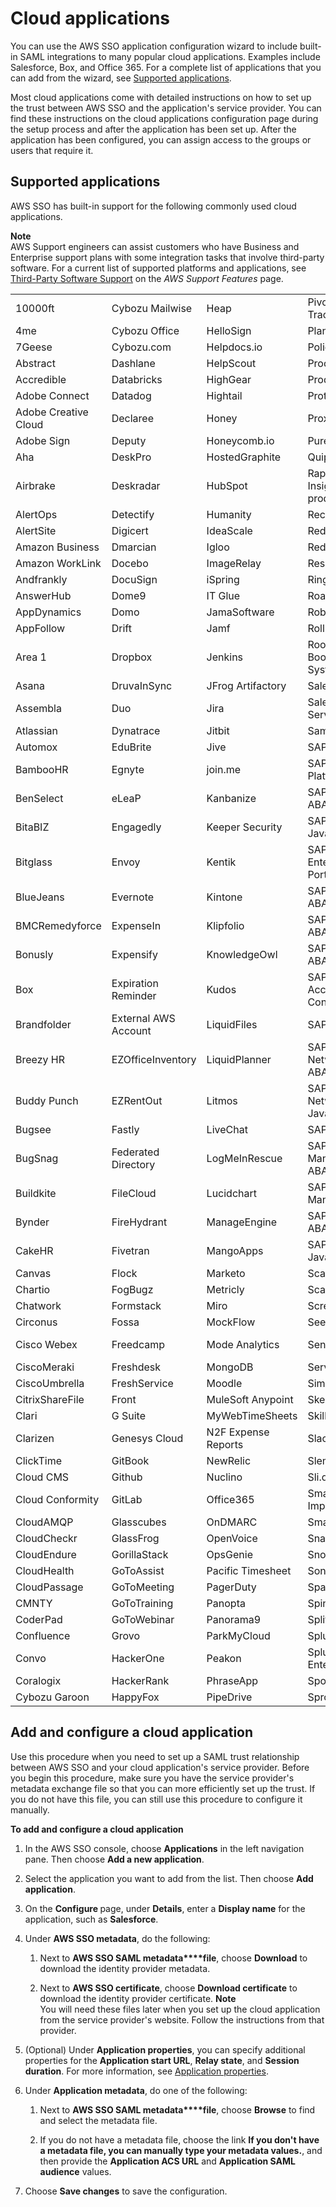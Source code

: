 # Cloud applications<a name="saasapps"></a>

You can use the AWS SSO application configuration wizard to include built\-in SAML integrations to many popular cloud applications\. Examples include Salesforce, Box, and Office 365\. For a complete list of applications that you can add from the wizard, see [Supported applications](#saasapps-supported)\.

Most cloud applications come with detailed instructions on how to set up the trust between AWS SSO and the application's service provider\. You can find these instructions on the cloud applications configuration page during the setup process and after the application has been set up\. After the application has been configured, you can assign access to the groups or users that require it\.

## Supported applications<a name="saasapps-supported"></a>

AWS SSO has built\-in support for the following commonly used cloud applications\.

**Note**  
AWS Support engineers can assist customers who have Business and Enterprise support plans with some integration tasks that involve third\-party software\. For a current list of supported platforms and applications, see [Third\-Party Software Support](https://aws.amazon.com/premiumsupport/faqs/#what3rdParty) on the *AWS Support Features* page\.


|  |  |  |  |  | 
| --- |--- |--- |--- |--- |
| 10000ft | Cybozu Mailwise | Heap | Pivotal Tracker | Squadcast | 
| 4me | Cybozu Office | HelloSign | PlanMyLeave | Stackify | 
| 7Geese | Cybozu\.com | Helpdocs\.io | PolicyIQ | Status Hero | 
| Abstract | Dashlane | HelpScout | ProcessPlan | StatusCast | 
| Accredible | Databricks | HighGear | ProdPad | StatusDashboard | 
| Adobe Connect | Datadog | Hightail | Proto\.io | StatusHub | 
| Adobe Creative Cloud | Declaree | Honey | Proxyclick | Statuspage | 
| Adobe Sign | Deputy | Honeycomb\.io | PurelyHR | StoriesOnBoard | 
| Aha | DeskPro | HostedGraphite | Quip | Stormboard | 
| Airbrake | Deskradar | HubSpot | Rapid7 Insight products | SugarCRM | 
| AlertOps | Detectify | Humanity | Recognize | SumoLogic | 
| AlertSite | Digicert | IdeaScale | Redash\.io | SurveyGizmo | 
| Amazon Business | Dmarcian | Igloo | Redlock | SurveyMonkey | 
| Amazon WorkLink | Docebo | ImageRelay | RescueAssist | Syncplicity | 
| Andfrankly | DocuSign | iSpring | RingCentral | Tableau | 
| AnswerHub | Dome9 | IT Glue | Roadmunk | Tableau Server | 
| AppDynamics | Domo | JamaSoftware | Robin | TalentLMS | 
| AppFollow | Drift | Jamf | Rollbar | TargetProcess | 
| Area 1 | Dropbox | Jenkins | Room Booking System | TeamSupport | 
| Asana | DruvaInSync | JFrog Artifactory | Salesforce | Tenable\.io | 
| Assembla | Duo | Jira | Salesforce Service Cloud | TextMagic | 
| Atlassian | Dynatrace | Jitbit | Samanage | ThousandEyes | 
| Automox | EduBrite | Jive | SAP BW | TinfoilSecurity | 
| BambooHR | Egnyte | join\.me | SAP Cloud Platform | TitanFile | 
| BenSelect | eLeaP | Kanbanize | SAP CRM ABAP | TOPdesk Operator | 
| BitaBIZ | Engagedly | Keeper Security | SAP CRM Java | TOPdesk Self Service Desk | 
| Bitglass | Envoy | Kentik | SAP Enterprise Portal Java | Trakdesk | 
| BlueJeans | Evernote | Kintone | SAP ERP ABAP | Trello | 
| BMCRemedyforce | ExpenseIn | Klipfolio | SAP EWM ABAP | Trend Micro Deep Security | 
| Bonusly | Expensify | KnowledgeOwl | SAP Fiori ABAP | Uptime\.com | 
| Box | Expiration Reminder | Kudos | SAP GRC Access Control ABAP | Uptrends | 
| Brandfolder | External AWS Account | LiquidFiles | SAP LMS | UserEcho | 
| Breezy HR | EZOfficeInventory | LiquidPlanner | SAP Netweaver ABAP | UserVoice | 
| Buddy Punch | EZRentOut | Litmos | SAP Netweaver Java | Velpic | 
| Bugsee | Fastly | LiveChat | SAP S4 ABAP | Veracode | 
| BugSnag | Federated Directory | LogMeInRescue | SAP Solution Manager ABAP | VictorOps | 
| Buildkite | FileCloud | Lucidchart | SAP Solution Manager Java | vtiger | 
| Bynder | FireHydrant | ManageEngine | SAP SRM ABAP | WayWeDo | 
| CakeHR | Fivetran | MangoApps | SAP xMII Java | WeekDone | 
| Canvas | Flock | Marketo | ScaleFT | WhosOnLocation | 
| Chartio | FogBugz | Metricly | Scalyr | Wordbee | 
| Chatwork | Formstack | Miro | ScreenSteps | Workable | 
| Circonus | Fossa | MockFlow | Seeit | Workfront | 
| Cisco Webex | Freedcamp | Mode Analytics | Sentry\.io | Workplace by Facebook | 
| CiscoMeraki | Freshdesk | MongoDB | ServiceNow | Workstars | 
| CiscoUmbrella | FreshService | Moodle | SimpleMDM | Wrike | 
| CitrixShareFile | Front | MuleSoft Anypoint | Skeddly | xMatters | 
| Clari | G Suite | MyWebTimeSheets | Skilljar | XperienceHR | 
| Clarizen | Genesys Cloud | N2F Expense Reports | Slack | Yodeck | 
| ClickTime | GitBook | NewRelic | Slemma | Zendesk | 
| Cloud CMS | Github | Nuclino | Sli\.do | Zephyr | 
| Cloud Conformity | GitLab | Office365 | Small Improvements | Ziflow | 
| CloudAMQP | Glasscubes | OnDMARC | Smartsheet | Zillable | 
| CloudCheckr | GlassFrog | OpenVoice | SnapEngage | Zoho | 
| CloudEndure | GorillaStack | OpsGenie | Snowflake | Zoho One | 
| CloudHealth | GoToAssist | Pacific Timesheet | SonarQube | Zoom | 
| CloudPassage | GoToMeeting | PagerDuty | SparkPost |  | 
| CMNTY | GoToTraining | Panopta | Spinnaker |  | 
| CoderPad | GoToWebinar | Panorama9 | Split\.io |  | 
| Confluence | Grovo | ParkMyCloud | Splunk Cloud |  | 
| Convo | HackerOne | Peakon | Splunk Enterprise |  | 
| Coralogix | HackerRank | PhraseApp | Spotinst |  | 
| Cybozu Garoon | HappyFox | PipeDrive | SproutVideo |  | 

## Add and configure a cloud application<a name="saasapps-addconfigapp"></a>

Use this procedure when you need to set up a SAML trust relationship between AWS SSO and your cloud application's service provider\. Before you begin this procedure, make sure you have the service provider's metadata exchange file so that you can more efficiently set up the trust\. If you do not have this file, you can still use this procedure to configure it manually\.

**To add and configure a cloud application**

1. In the AWS SSO console, choose **Applications** in the left navigation pane\. Then choose **Add a new application**\.

1. Select the application you want to add from the list\. Then choose **Add application**\. 

1. On the **Configure <application name>** page, under **Details**, enter a **Display name** for the application, such as **Salesforce**\.

1. Under **AWS SSO metadata**, do the following:

   1. Next to **AWS SSO SAML metadata****file**, choose **Download** to download the identity provider metadata\.

   1. Next to **AWS SSO certificate**, choose **Download certificate** to download the identity provider certificate\.
**Note**  
You will need these files later when you set up the cloud application from the service provider's website\. Follow the instructions from that provider\. 

1. \(Optional\) Under **Application properties**, you can specify additional properties for the **Application start URL**, **Relay state**, and **Session duration**\. For more information, see [Application properties](appproperties.md)\.

1. Under **Application metadata**, do one of the following: 

   1. Next to **AWS SSO SAML metadata****file**, choose **Browse** to find and select the metadata file\.

   1. If you do not have a metadata file, choose the link **If you don't have a metadata file, you can manually type your metadata values\.**, and then provide the **Application ACS URL** and **Application SAML audience** values\.

1. Choose **Save changes** to save the configuration\.